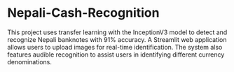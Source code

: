 # Nepali-Cash-Recognition
This project uses transfer learning with the InceptionV3 model to detect and recognize Nepali banknotes with 91% accuracy. A Streamlit web application allows users to upload images for real-time identification. The system also features audible recognition to assist users in identifying different currency denominations.
